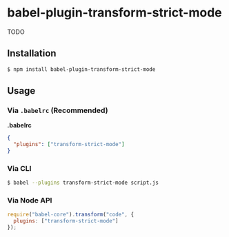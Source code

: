 # babel-plugin-transform-strict-mode

TODO

## Installation

```sh
$ npm install babel-plugin-transform-strict-mode
```

## Usage

### Via `.babelrc` (Recommended)

**.babelrc**

```json
{
  "plugins": ["transform-strict-mode"]
}
```

### Via CLI

```sh
$ babel --plugins transform-strict-mode script.js
```

### Via Node API

```javascript
require("babel-core").transform("code", {
  plugins: ["transform-strict-mode"]
});
```
